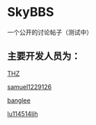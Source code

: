 # SkyBBS
一个公开的讨论帖子（测试中）
## 主要开发人员为：

[THZ](https://github.com/FranklinCN)

[samuel1229126](https://www.luogu.com.cn/user/1333713)

[banglee](https://www.luogu.com.cn/user/681292)

[lu114514ljh](https://www.luogu.com.cn/user/862989)
